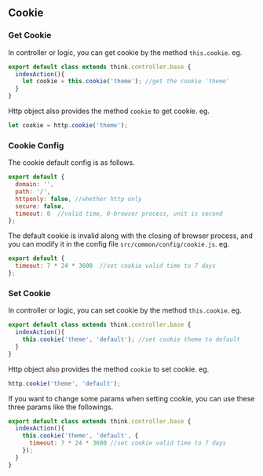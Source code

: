 ## Cookie

### Get Cookie

In controller or logic, you can get cookie by the method `this.cookie`. eg.

```js
export default class extends think.controller.base {
  indexAction(){
    let cookie = this.cookie('theme'); //get the cookie 'theme'
  }
}
```

Http object also provides the method `cookie` to get cookie. eg.

```js
let cookie = http.cookie('theme');
```

### Cookie Config

The cookie default config is as follows.

```js
export default {
  domain: '', 
  path: '/',
  httponly: false, //whether http only
  secure: false,
  timeout: 0  //valid time, 0-browser process, unit is second
};
```

The default cookie is invalid along with the closing of browser process, and you can modify it in the config file `src/common/config/cookie.js`. eg.


```js
export default {
  timeout: 7 * 24 * 3600  //set cookie valid time to 7 days
};
```


### Set Cookie

In controller or logic, you can set cookie by the method `this.cookie`. eg.

```js
export default class extends think.controller.base {
  indexAction(){
    this.cookie('theme', 'default'); //set cookie theme to default
  }
}
```

Http object also provides the method `cookie` to set cookie. eg.

```js
http.cookie('theme', 'default');
```

If you want to change some params when setting cookie, you can use these three params like the followings.

```js
export default class extends think.controller.base {
  indexAction(){
    this.cookie('theme', 'default', {
      timeout: 7 * 24 * 3600 //set cookie valid time to 7 days
    });
  }
}
```
